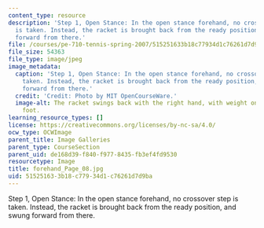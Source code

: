 ```yaml
---
content_type: resource
description: 'Step 1, Open Stance: In the open stance forehand, no crossover step
  is taken. Instead, the racket is brought back from the ready position, and swung
  forward from there.'
file: /courses/pe-710-tennis-spring-2007/515251633b18c77934d1c76261d7d9ba_forehand_Page_08.jpg
file_size: 54363
file_type: image/jpeg
image_metadata:
  caption: 'Step 1, Open Stance: In the open stance forehand, no crossover step is
    taken. Instead, the racket is brought back from the ready position, and swung
    forward from there.'
  credit: 'Credit: Photo by MIT OpenCourseWare.'
  image-alt: The racket swings back with the right hand, with weight on the right
    foot.
learning_resource_types: []
license: https://creativecommons.org/licenses/by-nc-sa/4.0/
ocw_type: OCWImage
parent_title: Image Galleries
parent_type: CourseSection
parent_uid: de168d39-f840-f977-8435-fb3ef4fd9530
resourcetype: Image
title: forehand_Page_08.jpg
uid: 51525163-3b18-c779-34d1-c76261d7d9ba
---
```

Step 1, Open Stance: In the open stance forehand, no crossover step is taken. Instead, the racket is brought back from the ready position, and swung forward from there.